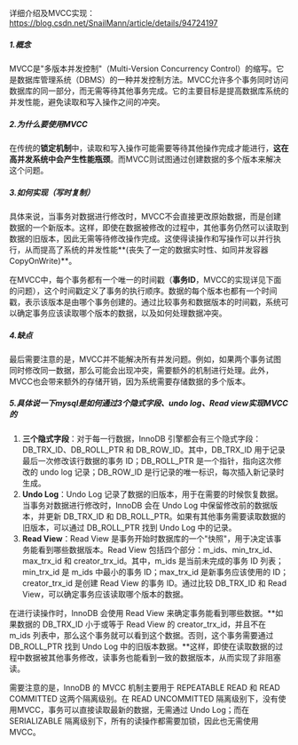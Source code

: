 详细介绍及MVCC实现：https://blog.csdn.net/SnailMann/article/details/94724197

##### 1.概念

MVCC是"多版本并发控制"（Multi-Version Concurrency Control）的缩写。它是数据库管理系统（DBMS）的一种并发控制方法。MVCC允许多个事务同时访问数据库的同一部分，而无需等待其他事务完成。它的主要目标是提高数据库系统的并发性能，避免读取和写入操作之间的冲突。

##### 2.为什么要使用MVCC

在传统的**锁定机制**中，读取和写入操作可能需要等待其他操作完成才能进行，**这在高并发系统中会产生性能瓶颈**。而MVCC则试图通过创建数据的多个版本来解决这个问题。

##### 3.如何实现（写时复制）

具体来说，当事务对数据进行修改时，MVCC不会直接更改原始数据，而是创建数据的一个新版本。这样，即使在数据被修改的过程中，其他事务仍然可以读取到数据的旧版本，因此无需等待修改操作完成。这使得读操作和写操作可以并行执行，从而提高了系统的并发性能**(丧失了一定的数据实时性、如同并发容器CopyOnWrite)**。

在MVCC中，每个事务都有一个唯一的时间戳（**事务ID**，MVCC的实现详见下面的问题），这个时间戳定义了事务的执行顺序。数据的每个版本也都有一个时间戳，表示该版本是由哪个事务创建的。通过比较事务和数据版本的时间戳，系统可以确定事务应该读取哪个版本的数据，以及如何处理数据冲突。

##### 4.缺点

最后需要注意的是，MVCC并不能解决所有并发问题。例如，如果两个事务试图同时修改同一数据，那么可能会出现冲突，需要额外的机制进行处理。此外，MVCC也会带来额外的存储开销，因为系统需要存储数据的多个版本。

##### 5.具体说一下mysql是如何通过3个隐式字段、undo log、Read view实现MVCC的

1. **三个隐式字段**：对于每一行数据，InnoDB 引擎都会有三个隐式字段：DB_TRX_ID、DB_ROLL_PTR 和 DB_ROW_ID。其中，DB_TRX_ID 用于记录最后一次修改该行数据的事务 ID；DB_ROLL_PTR 是一个指针，指向这次修改的 undo log 记录；DB_ROW_ID 是行记录的唯一标识，每次插入新记录时生成。
2. **Undo Log**：Undo Log 记录了数据的旧版本，用于在需要的时候恢复数据。当事务对数据进行修改时，InnoDB 会在 Undo Log 中保留修改前的数据版本，并更新 DB_TRX_ID 和 DB_ROLL_PTR。如果有其他事务需要读取数据的旧版本，可以通过 DB_ROLL_PTR 找到 Undo Log 中的记录。
3. **Read View**：Read View 是事务开始时数据库的一个"快照"，用于决定该事务能看到哪些数据版本。Read View 包括四个部分：m_ids、min_trx_id、max_trx_id 和 creator_trx_id。其中，m_ids 是当前未完成的事务 ID 列表；min_trx_id 是 m_ids 中最小的事务 ID；max_trx_id 是新事务应该使用的 ID；creator_trx_id 是创建 Read View 的事务 ID。通过比较 DB_TRX_ID 和 Read View，可以确定事务应该读取哪个版本的数据。

在进行读操作时，InnoDB 会使用 Read View 来确定事务能看到哪些数据。**如果数据的 DB_TRX_ID 小于或等于 Read View 的 creator_trx_id，并且不在 m_ids 列表中，那么这个事务就可以看到这个数据。否则，这个事务需要通过 DB_ROLL_PTR 找到 Undo Log 中的旧版本数据。**这样，即使在读取数据的过程中数据被其他事务修改，读事务也能看到一致的数据版本，从而实现了非阻塞读。

需要注意的是，InnoDB 的 MVCC 机制主要用于 REPEATABLE READ 和 READ COMMITTED 这两个隔离级别。在 READ UNCOMMITTED 隔离级别下，没有使用MVCC，事务可以直接读取最新的数据，无需通过 Undo Log；而在 SERIALIZABLE 隔离级别下，所有的读操作都需要加锁，因此也无需使用 MVCC。